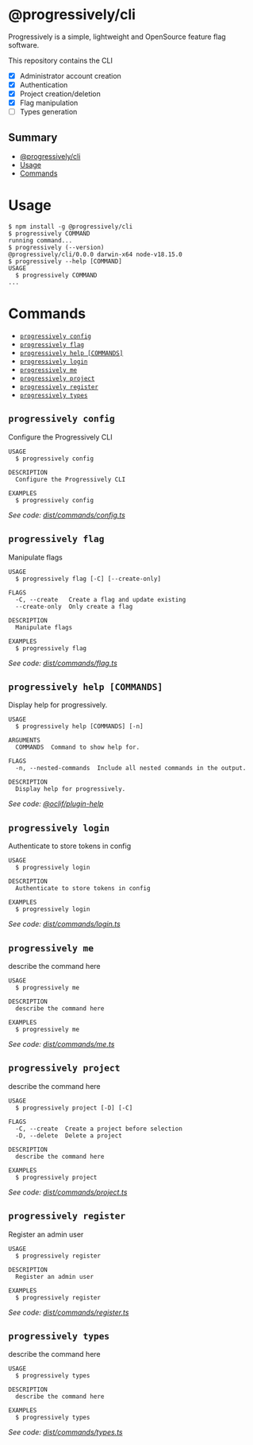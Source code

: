 # @progressively/cli

Progressively is a simple, lightweight and OpenSource feature flag software.

This repository contains the CLI

- [x] Administrator account creation
- [x] Authentication
- [x] Project creation/deletion
- [x] Flag manipulation
- [ ] Types generation

## Summary

<!-- toc -->
* [@progressively/cli](#progressivelycli)
* [Usage](#usage)
* [Commands](#commands)
<!-- tocstop -->

# Usage

<!-- usage -->
```sh-session
$ npm install -g @progressively/cli
$ progressively COMMAND
running command...
$ progressively (--version)
@progressively/cli/0.0.0 darwin-x64 node-v18.15.0
$ progressively --help [COMMAND]
USAGE
  $ progressively COMMAND
...
```
<!-- usagestop -->

# Commands

<!-- commands -->
* [`progressively config`](#progressively-config)
* [`progressively flag`](#progressively-flag)
* [`progressively help [COMMANDS]`](#progressively-help-commands)
* [`progressively login`](#progressively-login)
* [`progressively me`](#progressively-me)
* [`progressively project`](#progressively-project)
* [`progressively register`](#progressively-register)
* [`progressively types`](#progressively-types)

## `progressively config`

Configure the Progressively CLI

```
USAGE
  $ progressively config

DESCRIPTION
  Configure the Progressively CLI

EXAMPLES
  $ progressively config
```

_See code: [dist/commands/config.ts](https://github.com/jean-smaug/cli/blob/v0.0.0/dist/commands/config.ts)_

## `progressively flag`

Manipulate flags

```
USAGE
  $ progressively flag [-C] [--create-only]

FLAGS
  -C, --create   Create a flag and update existing
  --create-only  Only create a flag

DESCRIPTION
  Manipulate flags

EXAMPLES
  $ progressively flag
```

_See code: [dist/commands/flag.ts](https://github.com/jean-smaug/cli/blob/v0.0.0/dist/commands/flag.ts)_

## `progressively help [COMMANDS]`

Display help for progressively.

```
USAGE
  $ progressively help [COMMANDS] [-n]

ARGUMENTS
  COMMANDS  Command to show help for.

FLAGS
  -n, --nested-commands  Include all nested commands in the output.

DESCRIPTION
  Display help for progressively.
```

_See code: [@oclif/plugin-help](https://github.com/oclif/plugin-help/blob/v5.2.11/src/commands/help.ts)_

## `progressively login`

Authenticate to store tokens in config

```
USAGE
  $ progressively login

DESCRIPTION
  Authenticate to store tokens in config

EXAMPLES
  $ progressively login
```

_See code: [dist/commands/login.ts](https://github.com/jean-smaug/cli/blob/v0.0.0/dist/commands/login.ts)_

## `progressively me`

describe the command here

```
USAGE
  $ progressively me

DESCRIPTION
  describe the command here

EXAMPLES
  $ progressively me
```

_See code: [dist/commands/me.ts](https://github.com/jean-smaug/cli/blob/v0.0.0/dist/commands/me.ts)_

## `progressively project`

describe the command here

```
USAGE
  $ progressively project [-D] [-C]

FLAGS
  -C, --create  Create a project before selection
  -D, --delete  Delete a project

DESCRIPTION
  describe the command here

EXAMPLES
  $ progressively project
```

_See code: [dist/commands/project.ts](https://github.com/jean-smaug/cli/blob/v0.0.0/dist/commands/project.ts)_

## `progressively register`

Register an admin user

```
USAGE
  $ progressively register

DESCRIPTION
  Register an admin user

EXAMPLES
  $ progressively register
```

_See code: [dist/commands/register.ts](https://github.com/jean-smaug/cli/blob/v0.0.0/dist/commands/register.ts)_

## `progressively types`

describe the command here

```
USAGE
  $ progressively types

DESCRIPTION
  describe the command here

EXAMPLES
  $ progressively types
```

_See code: [dist/commands/types.ts](https://github.com/jean-smaug/cli/blob/v0.0.0/dist/commands/types.ts)_
<!-- commandsstop -->
